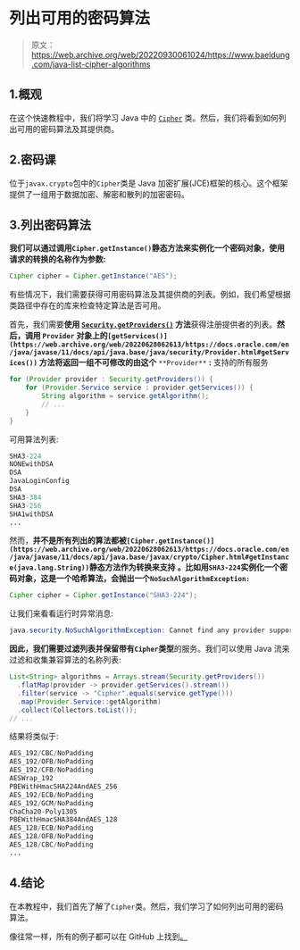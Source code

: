 # 列出可用的密码算法

> 原文：<https://web.archive.org/web/20220930061024/https://www.baeldung.com/java-list-cipher-algorithms>

## 1.概观

在这个快速教程中，我们将学习 Java 中的 [`Cipher`](/web/20220628062613/https://www.baeldung.com/java-cipher-class) 类。然后，我们将看到如何列出可用的密码算法及其提供商。

## 2.密码课

位于`javax.crypto`包中的`Cipher`类是 Java 加密扩展(JCE)框架的核心。这个框架提供了一组用于数据加密、解密和散列的加密密码。

## 3.列出密码算法

**我们可以通过调用`Cipher.getInstance()`静态方法来实例化一个密码对象，使用请求的转换的名称作为参数:**

```java
Cipher cipher = Cipher.getInstance("AES");
```

有些情况下，我们需要获得可用密码算法及其提供商的列表。例如，我们希望根据类路径中存在的库来检查特定算法是否可用。

首先，我们需要**使用 [`Security.getProviders()`](https://web.archive.org/web/20220628062613/https://docs.oracle.com/en/java/javase/11/docs/api/java.base/java/security/Security.html#getProviders()) 方法**获得注册提供者的列表。**然后，调用 `Provider` 对象上的`[getServices()](https://web.archive.org/web/20220628062613/https://docs.oracle.com/en/java/javase/11/docs/api/java.base/java/security/Provider.html#getServices())` 方法将返回一组不可修改的由这个** `**Provider**` **:** 支持的所有服务

```java
for (Provider provider : Security.getProviders()) {
    for (Provider.Service service : provider.getServices()) {
        String algorithm = service.getAlgorithm();
        // ...
    }
}
```

可用算法列表:

```java
SHA3-224
NONEwithDSA
DSA
JavaLoginConfig
DSA
SHA3-384
SHA3-256
SHA1withDSA
...
```

然而，**并不是所有列出的算法都被`[Cipher.getInstance()](https://web.archive.org/web/20220628062613/https://docs.oracle.com/en/java/javase/11/docs/api/java.base/javax/crypto/Cipher.html#getInstance(java.lang.String))`静态方法作为转换来支持** **。比如用`SHA3-224`实例化一个密码对象，这是一个哈希算法，会抛出一个`NoSuchAlgorithmException:`**

```java
Cipher cipher = Cipher.getInstance("SHA3-224");
```

让我们来看看运行时异常消息:

```java
java.security.NoSuchAlgorithmException: Cannot find any provider supporting SHA3-224
```

**因此，我们需要过滤列表并保留带有`Cipher`类型**的服务。我们可以使用 Java 流来过滤和收集兼容算法的名称列表:

```java
List<String> algorithms = Arrays.stream(Security.getProviders())
  .flatMap(provider -> provider.getServices().stream())
  .filter(service -> "Cipher".equals(service.getType()))
  .map(Provider.Service::getAlgorithm)
  .collect(Collectors.toList());
// ...
```

结果将类似于:

```java
AES_192/CBC/NoPadding
AES_192/OFB/NoPadding
AES_192/CFB/NoPadding
AESWrap_192
PBEWithHmacSHA224AndAES_256
AES_192/ECB/NoPadding
AES_192/GCM/NoPadding
ChaCha20-Poly1305
PBEWithHmacSHA384AndAES_128
AES_128/ECB/NoPadding
AES_128/OFB/NoPadding
AES_128/CBC/NoPadding
...
```

## 4.结论

在本教程中，我们首先了解了`Cipher`类。然后，我们学习了如何列出可用的密码算法。

像往常一样，所有的例子都可以在 GitHub 上找到[。](https://web.archive.org/web/20220628062613/https://github.com/eugenp/tutorials/tree/master/core-java-modules/core-java-security-algorithms)